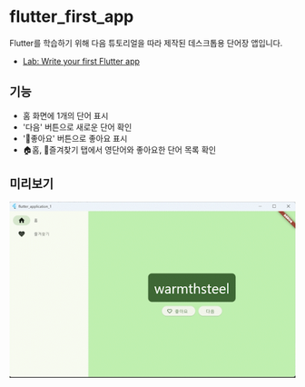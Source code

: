 # flutter_first_app

Flutter를 학습하기 위해 다음 튜토리얼을 따라 제작된 데스크톱용 단어장 앱입니다.

-   [Lab: Write your first Flutter app](https://docs.flutter.dev/get-started/codelab)

## 기능

-   홈 화면에 1개의 단어 표시
-   '다음' 버튼으로 새로운 단어 확인
-   '💚좋아요' 버튼으로 좋아요 표시
-   🏠홈, 💚즐겨찾기 탭에서 영단어와 좋아요한 단어 목록 확인

## 미리보기

![미리보기 gif](preview.gif)
